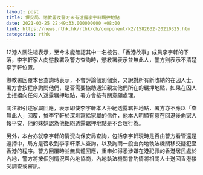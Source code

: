 ```yaml
---
layout: post
title: 保安局、懲教署及警方未有透露李宇軒羈押地點
date: 2021-03-25 22:49:33.000000000 +08:00
link: https://news.rthk.hk/rthk/ch/component/k2/1582632-20210325.htm
categories: rthk
---
```


12港人關注組表示，至今未能確認其中一名被告、「香港故事」成員李宇軒的下落，李宇軒家人向懲教署及警方查詢時，懲教署表示並無此人，警方則表示不清楚李宇軒位置。

懲教署回覆本台查詢時表示，不會評論個別個案，又說對所有新收納的在囚人士，署方會按程序詢問他們，是否需要協助通知親友他們所在的羈押地點，如果在囚人士拒絕向任何人透露羈押地點，署方會按有關意願處理。

關注組引述家屬回應，表示即使李宇軒本人拒絕透露羈押地點，署方亦不應以「查無此人」回覆，據李宇軒於深圳寫給家屬的信件，他本人明顯有意在回港後向家人報平安，他的妹妹認為他拒絕透露羈押地點是不合理行為。

另外，本台亦就李宇軒的情況向保安局查詢，包括李宇軒現時是否由警方看管還是還押中，局方是否收到李宇軒家人查詢，以及詢問一般由內地執法機關移交疑犯至香港的程序。警方回覆時並無具體回應，重申如得悉涉嫌在港犯罪的香港居民處於內地，警方將按個別情況與內地協商，內地執法機關會酌情將相關人士送回香港接受調查或審訊。
